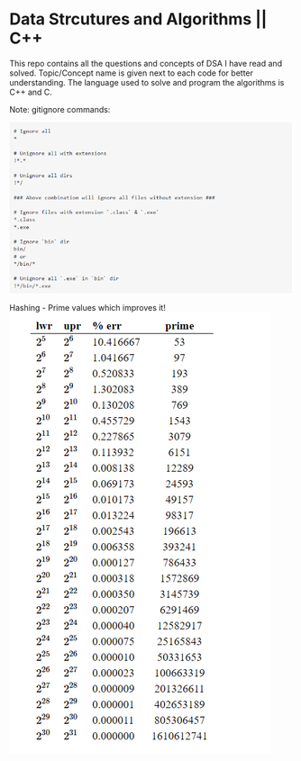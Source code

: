 # Data Strcutures and Algorithms || C++

This repo contains all the questions and concepts of DSA I have read and solved. Topic/Concept name is given next to each code for better understanding.
The language used to solve and program the algorithms is C++ and C.

Note: gitignore commands:

![1689689873298](image/README/1689689873298.png)


Hashing - Prime values which improves it!
![1689913865665](image/README/1689913865665.png)
